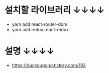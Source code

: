 # 설치할 라이브러리 ↓↓↓↓

- yarn add react-router-dom
- yarn add redux react-redux

# 설명 ↓↓↓↓

- https://duckgugong.tistory.com/193
